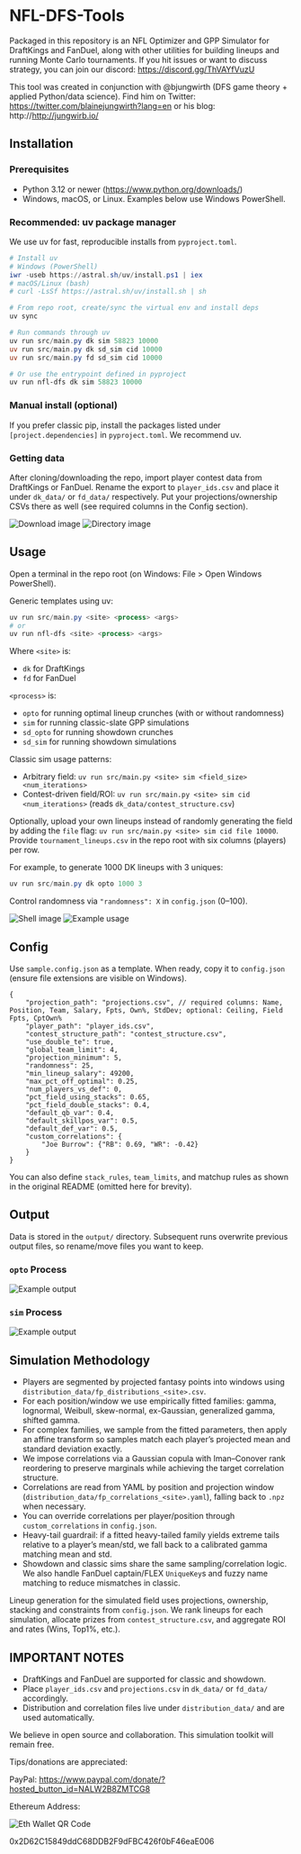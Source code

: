 # NFL-DFS-Tools

Packaged in this repository is an NFL Optimizer and GPP Simulator for DraftKings and FanDuel, along with other utilities for building lineups and running Monte Carlo tournaments. If you hit issues or want to discuss strategy, you can join our discord: https://discord.gg/ThVAYfVuzU

This tool was created in conjunction with @bjungwirth (DFS game theory + applied Python/data science). Find him on Twitter: https://twitter.com/blainejungwirth?lang=en or his blog: http://http://jungwirb.io/

## Installation

### Prerequisites
- Python 3.12 or newer (https://www.python.org/downloads/)
- Windows, macOS, or Linux. Examples below use Windows PowerShell.

### Recommended: uv package manager
We use uv for fast, reproducible installs from `pyproject.toml`.

```powershell
# Install uv
# Windows (PowerShell)
iwr -useb https://astral.sh/uv/install.ps1 | iex
# macOS/Linux (bash)
# curl -LsSf https://astral.sh/uv/install.sh | sh

# From repo root, create/sync the virtual env and install deps
uv sync

# Run commands through uv
uv run src/main.py dk sim 58823 10000
uv run src/main.py dk sd_sim cid 10000
uv run src/main.py fd sd_sim cid 10000

# Or use the entrypoint defined in pyproject
uv run nfl-dfs dk sim 58823 10000
```

### Manual install (optional)
If you prefer classic pip, install the packages listed under `[project.dependencies]` in `pyproject.toml`. We recommend uv.

### Getting data
After cloning/downloading the repo, import player contest data from DraftKings or FanDuel. Rename the export to `player_ids.csv` and place it under `dk_data/` or `fd_data/` respectively. Put your projections/ownership CSVs there as well (see required columns in the Config section).

![Download image](readme_images/download.png)
![Directory image](readme_images/directory.png)

## Usage
Open a terminal in the repo root (on Windows: File > Open Windows PowerShell).

Generic templates using uv:
```powershell
uv run src/main.py <site> <process> <args>
# or
uv run nfl-dfs <site> <process> <args>
```

Where `<site>` is:
- `dk` for DraftKings
- `fd` for FanDuel

`<process>` is:
- `opto` for running optimal lineup crunches (with or without randomness)
- `sim` for running classic-slate GPP simulations
- `sd_opto` for running showdown crunches
- `sd_sim` for running showdown simulations

Classic sim usage patterns:
- Arbitrary field: `uv run src/main.py <site> sim <field_size> <num_iterations>`
- Contest-driven field/ROI: `uv run src/main.py <site> sim cid <num_iterations>` (reads `dk_data/contest_structure.csv`)

Optionally, upload your own lineups instead of randomly generating the field by adding the `file` flag: `uv run src/main.py <site> sim cid file 10000`. Provide `tournament_lineups.csv` in the repo root with six columns (players) per row.

For example, to generate 1000 DK lineups with 3 uniques:
```powershell
uv run src/main.py dk opto 1000 3
```
Control randomness via `"randomness": X` in `config.json` (0–100).

![Shell image](readme_images/shell.png)
![Example usage](readme_images/usage.png)

## Config
Use `sample.config.json` as a template. When ready, copy it to `config.json` (ensure file extensions are visible on Windows).

```
{
    "projection_path": "projections.csv", // required columns: Name, Position, Team, Salary, Fpts, Own%, StdDev; optional: Ceiling, Field Fpts, CptOwn%
    "player_path": "player_ids.csv",
    "contest_structure_path": "contest_structure.csv",
    "use_double_te": true,
    "global_team_limit": 4,
    "projection_minimum": 5,
    "randomness": 25,
    "min_lineup_salary": 49200,
    "max_pct_off_optimal": 0.25,
    "num_players_vs_def": 0,
    "pct_field_using_stacks": 0.65,
    "pct_field_double_stacks": 0.4,
    "default_qb_var": 0.4,
    "default_skillpos_var": 0.5,
    "default_def_var": 0.5,
    "custom_correlations": {
        "Joe Burrow": {"RB": 0.69, "WR": -0.42}
    }
}
```

You can also define `stack_rules`, `team_limits`, and matchup rules as shown in the original README (omitted here for brevity).

## Output
Data is stored in the `output/` directory. Subsequent runs overwrite previous output files, so rename/move files you want to keep.

### `opto` Process
![Example output](readme_images/opto_output.png)

### `sim` Process
![Example output](readme_images/sim_output.png)

## Simulation Methodology
- Players are segmented by projected fantasy points into windows using `distribution_data/fp_distributions_<site>.csv`.
- For each position/window we use empirically fitted families: gamma, lognormal, Weibull, skew-normal, ex-Gaussian, generalized gamma, shifted gamma.
- For complex families, we sample from the fitted parameters, then apply an affine transform so samples match each player’s projected mean and standard deviation exactly.
- We impose correlations via a Gaussian copula with Iman–Conover rank reordering to preserve marginals while achieving the target correlation structure.
- Correlations are read from YAML by position and projection window (`distribution_data/fp_correlations_<site>.yaml`), falling back to `.npz` when necessary.
- You can override correlations per player/position through `custom_correlations` in `config.json`.
- Heavy-tail guardrail: if a fitted heavy-tailed family yields extreme tails relative to a player’s mean/std, we fall back to a calibrated gamma matching mean and std.
- Showdown and classic sims share the same sampling/correlation logic. We also handle FanDuel captain/FLEX `UniqueKey`s and fuzzy name matching to reduce mismatches in classic.

Lineup generation for the simulated field uses projections, ownership, stacking and constraints from `config.json`. We rank lineups for each simulation, allocate prizes from `contest_structure.csv`, and aggregate ROI and rates (Wins, Top1%, etc.).

## IMPORTANT NOTES
- DraftKings and FanDuel are supported for classic and showdown.
- Place `player_ids.csv` and `projections.csv` in `dk_data/` or `fd_data/` accordingly.
- Distribution and correlation files live under `distribution_data/` and are used automatically.

We believe in open source and collaboration. This simulation toolkit will remain free.

Tips/donations are appreciated:

PayPal: https://www.paypal.com/donate/?hosted_button_id=NALW2B8ZMTCG8

Ethereum Address:

![Eth Wallet QR Code](readme_images/eth_qr_code.png)

0x2D62C15849ddC68DDB2F9dFBC426f0bF46eaE006
